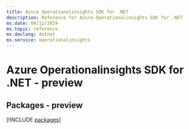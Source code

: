 ```yaml
---
title: Azure Operationalinsights SDK for .NET
description: Reference for Azure Operationalinsights SDK for .NET
ms.date: 04/12/2024
ms.topic: reference
ms.devlang: dotnet
ms.service: operationalinsights
---
```

# Azure Operationalinsights SDK for .NET - preview
## Packages - preview
[!INCLUDE [packages](operationalinsights-index.md)]